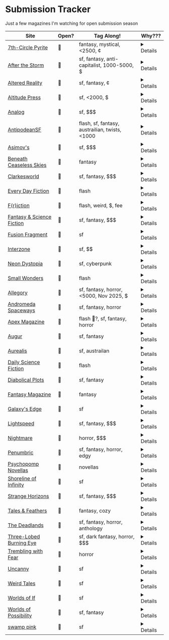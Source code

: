 # Submission Tracker

Just a few magazines I'm watching for open submission season

|Site|Open?|Tag Along!|Why???|
|---|---|---|---|
|[7th-Circle Pyrite](https://www.7thcirclepyrite.com/submissions)|💚|fantasy, mystical, <2500, ¢|<details>The guidelines provide detailed instructions for submitting short fiction, including email instructions and word limits, and there is no indication that fiction submissions are closed at this time.</details>|
|[After the Storm](https://medium.com/after-the-storm/submission-guide-for-after-the-storm-472ac07eb0e7)|💚|sf, fantasy, anti-capitalist, 1000-5000, $|<details>The guidelines state that After The Storm is accepting fiction stories and provide instructions for submitting drafts, with no indication that submissions are currently closed. The most recent update (08/28/24) reflects changes but does not mention a closure to fiction submissions.</details>|
|[Altered Reality](https://www.alteredrealitymag.com/)|💚|sf, fantasy, ¢|<details>The page states "Our Summer Quarterly is open for submissions! Want to send us a story, poem, or art?" and specifically mentions speculative fiction as something they are seeking, with a deadline of June 30th.</details>|
|[Altitude Press](https://altitude-press.com/submission-guidelines/)|💚|sf, <2000, $|<details>The guidelines specify a submission deadline of July 15, 2025, and state that submissions are considered on a rolling basis, with no indication that submissions are currently closed.</details>|
|[Analog](https://analogsf.com/contact-us/writers-guidelines/)|💚|sf, $$$|<details>The guidelines provide detailed instructions for submitting fiction, including use of their online submission system, manuscript format, and payment rates, with no indication that submissions are currently closed.</details>|
|[AntipodeanSF](https://www.antisf.com.au/submission-guidelines)|💚|flash, sf, fantasy, austrailian, twists, <1000|<details>The guidelines state that AntipodeanSF is open to fiction submissions and actively encourages writers to submit stories, with no mention of a closure or hiatus.</details>|
|[Asimov's](https://asimovs.com/contact-us/writers-guidelines/)|💚|sf, $$$|<details>The guidelines provide detailed instructions for submitting fiction and mention the use of an online submission system, with no indication that submissions are currently closed.</details>|
|[Beneath Ceaseless Skies](https://www.beneath-ceaseless-skies.com/submissions/)|💚|fantasy|<details>The guidelines provide detailed instructions for submitting fiction and do not mention that submissions are closed. They encourage writers to submit and explain the process, indicating that the magazine is currently open for fiction submissions.</details>|
|[Clarkesworld](https://clarkesworldmagazine.com/submissions/)|💚|sf, fantasy, $$$|<details>The page states, "We are currently open for art, non-fiction and short story submissions," and provides detailed fiction submission guidelines and a link to submit stories.</details>|
|[Every Day Fiction](https://everydayfiction.com/submit-story/)|💚|flash|<details>The guidelines provide detailed instructions for submitting fiction and do not mention that submissions are closed. They specify the process and requirements, indicating that the magazine is currently open for fiction submissions.</details>|
|[F(r)iction](https://frictionlit.org/about/submit/)|💚|flash, weird, $, fee|<details>The guidelines state that F(r)iction is accepting short fiction, flash fiction, creative nonfiction, and poetry for their print magazine, with no mention of submissions being closed.</details>|
|[Fantasy & Science Fiction](https://www.sfsite.com/fsf/glines.htm)|💚|sf, fantasy, $$$|<details>The guidelines provide instructions for submitting fiction, including an online submission form, and do not mention that submissions are closed.</details>|
|[Fusion Fragment](https://www.fusionfragment.com/submissions/)|💚|sf|<details>The guidelines provide detailed instructions for submitting fiction, mention payment, and include a link to the submission system, with no indication that submissions are closed.</details>|
|[Interzone](https://interzone.press/submissions/)|💚|sf, $$|<details>The page states that Interzone is open to unsolicited submissions of fiction, indicating that they are currently accepting fiction submissions.</details>|
|[Neon Dystopia](https://www.neondystopia.com/?p=100042814)|💚|sf, cyberpunk|<details>The guidelines provide instructions for submitting fiction, including word count, file types, and payment, with no mention of being closed to submissions.</details>|
|[Small Wonders](https://smallwondersmag.com/submissions/)|💚|flash|<details>The guidelines provide detailed instructions for submitting original and reprint flash fiction, including payment rates and formatting, and do not mention that submissions are closed.</details>|
|[Allegory](https://www.allegoryezine.com/submissions)|🛑|sf, fantasy, horror, <5000, Nov 2025, $|<details>The current submission period for fiction does not open until November 1, 2024. The magazine is not accepting fiction submissions at this time.</details>|
|[Andromeda Spaceways](https://andromedaspaceways.com/submissions-manager/)|🛑|sf, fantasy, horror|<details>Reason: The page clearly states "Submissions are CLOSED!" at the top, indicating that the magazine is not currently open for fiction submissions.</details>|
|[Apex Magazine](https://www.apexbookcompany.com/a/blog/apex-magazine/post/apex-magazine-submissions-guidelines)|🛑|flash 💚?, sf, fantasy, horror|<details>Apex Magazine is currently closed to short fiction submissions and will remain closed until current submissions are cleared and they assess their needs for 2025.</details>|
|[Augur](https://augursociety.org/submissions/)|🛑|sf, fantasy|<details>The page clearly states that Augur Magazine and Tales & Feathers are currently closed to submissions.</details>|
|[Aurealis](https://aurealis.com.au/submissions/)|🛑|sf, austrailan|<details>Currently, fiction submissions are only open to Australian and New Zealand writers from 1 March–30 September, and to subscribers in February. Submissions from anyone anywhere are not open until March 2026.</details>|
|[Daily Science Fiction](https://dailysciencefiction.com/)|🛑|flash|<details>The page indicates that the magazine is "Launching Soon" and does not mention that submissions are currently open.</details>|
|[Diabolical Plots](https://www.diabolicalplots.com/guidelines/)|🛑|sf, fantasy|<details>Reason: The guidelines state that submissions will be open from July 7-21, 2025. Since no other open window is mentioned, the magazine is currently closed for fiction submissions.</details>|
|[Fantasy Magazine](https://psychopomp.com/fantasy-magazine-guidelines/)|🛑|fantasy|<details>The page states "We are currently closed to submissions," indicating that the magazine is not open for fiction submissions at this time.</details>|
|[Galaxy's Edge](https://www.galaxysedge.com/submissions/)|🛑|sf|<details>The magazine's submission portal for fiction will be open between September 1 and October 1, so it is not currently open for submissions.</details>|
|[Lightspeed](https://adamant.moksha.io/publication/lightspeed)|🛑|sf, fantasy, $$$|<details>All fiction submission categories (science fiction, fantasy, and flash fiction) are currently closed according to the guidelines.</details>|
|[Nightmare](https://adamant.moksha.io/publication/nightmare/guidelines)|🛑|horror, $$$|<details>The guidelines state that they "try to open to submissions for about a week every year" and instruct writers to check opening dates at their Moksha portal. They also note that if a submission type is grayed out, it is closed. There is no indication on this page that fiction submissions are currently open.</details>|
|[Penumbric](https://www.penumbric.com/subs.html)|🛑|sf, fantasy, horror, edgy|<details>There is no content provided from the submission guideline page to determine if the magazine is currently open for fiction submissions.</details>|
|[Psychopomp Novellas](https://psychopomp.com/novella-guidelines/)|🛑|novellas|<details>The magazine is currently CLOSED for fiction submissions, as explicitly stated in the guidelines and reiterated in the "How to Submit" section.</details>|
|[Shoreline of Infinity](https://www.shorelineofinfinity.com/submissions/)|🛑|sf|<details>The magazine is not currently open for fiction submissions; the next submissions window is from Mon 6th January 2025 to Sun 12th Jan 2025.</details>|
|[Strange Horizons](http://strangehorizons.com/submit/fiction-submission-guidelines/)|🛑|sf, fantasy, $$$|<details>The page clearly states "We are currently closed to submissions." and provides a future window for Indigenous Author Submissions in 2025, indicating they are not open for fiction submissions at this time.</details>|
|[Tales & Feathers](https://augursociety.org/submissions/)|🛑|fantasy, cozy|<details>The page clearly states that Augur Magazine and Tales & Feathers are currently closed to submissions.</details>|
|[The Deadlands](https://psychopomp.com/the-deadlands-guidelines/)|🛑|sf, fantasy, horror, anthology|<details>The magazine is currently not open for fiction submissions. According to the month-by-month breakdown, fiction submissions are only open in April, May, June (for guest issues), August, September, November, and December. The current status for fiction is "closed" for January, February, March, July, and October. If it is not one of the open months, submissions are closed.</details>|
|[Three-Lobed Burning Eye](https://www.3lobedmag.com/submissions.html)|🛑|sf, dark fantasy, horror, $$$|<details>The page explicitly states "We are currently CLOSED to submissions." and provides specific submission windows, none of which are open at this time.</details>|
|[Trembling with Fear](https://horrortree.com/submissions/)|🛑|horror|<details>Short story submissions are only open for a two-week window once every quarter. The specific windows are: 1-15 January, 1-15 April, 1-15 July, and 1-15 October. Unless today falls within one of those periods, the magazine is currently closed for general fiction (short story) submissions. Drabbles, serials, and unholy trinities are open year-round.</details>|
|[Uncanny](https://www.uncannymagazine.com/submissions/)|🛑|sf|<details>The page states that Uncanny Magazine is CLOSED to all submissions and has no scheduled future open periods at this time.</details>|
|[Weird Tales](https://www.weirdtales.com/submissions)|🛑|sf|<details>The page clearly states that WEIRD TALES is not currently taking submissions.</details>|
|[Worlds of If](https://worldsofifmagazine.com/submissions)|🛑|sf|<details>Submissions are currently by invitation only, so the magazine is not open for general fiction submissions.</details>|
|[Worlds of Possibility](https://worldsofpossibility.moksha.io/closed)|🛑|sf, fantasy|<details>The provided page content does not mention anything about the magazine's current status for fiction submissions. It only contains information about the Moksha Submissions System and related links.</details>|
|[swamp pink](https://swamp-pink.charleston.edu/submit/)|🛑|sf|<details>The magazine only accepts general submissions of fiction from September 1st to December 31st and February 1st to May 31st. If it is currently outside these windows, submissions are closed.</details>|
